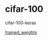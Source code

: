 # cifar-100
cifar-100-keras

[trained_weights](https://drive.google.com/drive/folders/0BwjSx0ndn7gAeUxUQXBCbS1Id1U)

